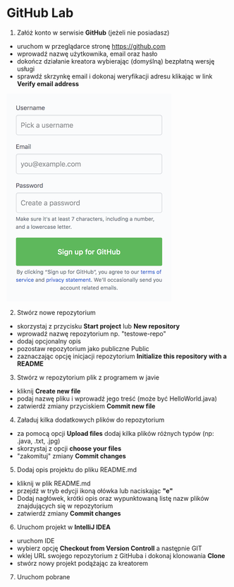 # GitHub Lab

1. Załóż konto w serwisie **GitHub** (jeżeli nie posiadasz)
- uruchom w przeglądarce stronę https://github.com
- wprowadź nazwę użytkownika, email oraz hasło
- dokończ działanie kreatora wybierając (domyślną) bezpłatną wersję usługi
- sprawdź skrzynkę email i dokonaj weryfikacji adresu klikając w link **Verify email address**

![GitHub SignUp](./github-signup9.png "GitHub SignUp")

2. Stwórz nowe repozytorium
- skorzystaj z przycisku **Start project** lub **New repository**
- wprowadź nazwę repozytorium np. "testowe-repo"
- dodaj opcjonalny opis
- pozostaw repozytorium jako publiczne Public
- zaznaczając opcję inicjacji repozytorium **Initialize this repository with a README**

3. Stwórz w repozytorium plik z programem w javie
- kliknij **Create new file**
- podaj nazwę pliku i wprowadź jego treść (może być HelloWorld.java)
- zatwierdź zmiany przyciskiem **Commit new file**

4. Załaduj kilka dodatkowych plików do repozytorium
- za pomocą opcji **Upload files** dodaj kilka plików różnych typów (np: .java, .txt, .jpg)
- skorzystaj z opcji **choose your files**
- "zakomituj" zmiany **Commit changes**

5. Dodaj opis projektu do pliku README.md
- kliknij w plik README.md
- przejdź w tryb edycji ikoną ołówka lub naciskając **"e"**
- Dodaj nagłówek, krótki opis oraz wypunktowaną listę nazw plików znajdujących się w repozytorium
- zatwierdź zmiany **Commit changes**

6. Uruchom projekt w **IntelliJ IDEA**
- uruchom IDE
- wybierz opcję **Checkout from Version Controll** a następnie GIT
- wklej URL swojego repozytorium z GitHuba i dokonaj klonowania **Clone**
- stwórz nowy projekt podążając za kreatorem

7. Uruchom pobrane 



